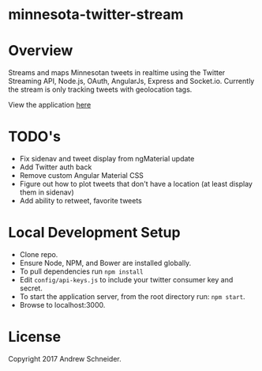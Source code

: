# minnesota-twitter-stream

Overview
========
Streams and maps Minnesotan tweets in realtime using the Twitter Streaming API, Node.js, OAuth, AngularJs, Express and Socket.io.
Currently the stream is only tracking tweets with geolocation tags.

View the application [here](https://minnesota-twitter-stream.herokuapp.com/)

TODO's
========
* Fix sidenav and tweet display from ngMaterial update
* Add Twitter auth back
* Remove custom Angular Material CSS
* Figure out how to plot tweets that don't have a location (at least display them in sidenav)
* Add ability to retweet, favorite tweets

Local Development Setup
========
* Clone repo.
* Ensure Node, NPM, and Bower are installed globally.
* To pull dependencies run `npm install`
* Edit `config/api-keys.js` to include your twitter consumer key and secret.
* To start the application server, from the root directory run: `npm start`.
* Browse to localhost:3000.

License
========
Copyright 2017 Andrew Schneider.
 

